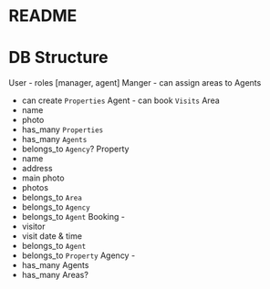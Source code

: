 # README

# DB Structure

User - roles [manager, agent]
  Manger - can assign areas to Agents
   - can create `Properties`
  Agent - can book `Visits`
Area
  - name
  - photo
  - has_many `Properties`
  - has_many `Agents`
  - belongs_to `Agency`?
Property
  - name
  - address
  - main photo
  - photos
  - belongs_to `Area`
  - belongs_to `Agency`
  - belongs_to `Agent`
Booking -
  - visitor
  - visit date & time
  - belongs_to `Agent`
  - belongs_to `Property`
Agency -
  - has_many Agents
  - has_many Areas?